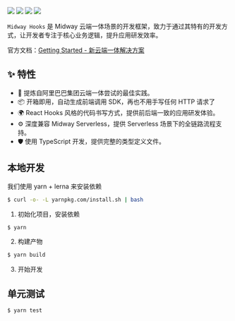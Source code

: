 ![](https://img.shields.io/npm/v/@midwayjs/hooks/latest?style=for-the-badge) ![](https://img.shields.io/github/workflow/status/midwayjs/hooks/Node.js%20CI/master?style=for-the-badge) ![](https://img.shields.io/codecov/c/github/midwayjs/hooks?style=for-the-badge) ![](https://img.shields.io/npm/l/@midwayjs/hooks?style=for-the-badge)

`Midway Hooks` 是 Midway 云端一体场景的开发框架，致力于通过其特有的开发方式，让开发者专注于核心业务逻辑，提升应用研发效率。

官方文档：[Getting Started - 新云端一体解决方案](https://www.yuque.com/midwayjs/faas/quickstart_integration)

## ✨ 特性

- 🌈 提炼自阿里巴巴集团云端一体尝试的最佳实践。
- 📦 开箱即用，自动生成前端调用 SDK，再也不用手写任何 HTTP 请求了
- 🌍 React Hooks 风格的代码书写方式，提供前后端一致的应用研发体验。
- ⚙️ 深度兼容 Midway Serverless，提供 Serverless 场景下的全链路流程支持。
- 🛡 使用 TypeScript 开发，提供完整的类型定义文件。

## 本地开发

我们使用 yarn + lerna 来安装依赖

```bash
$ curl -o- -L yarnpkg.com/install.sh | bash
```

1. 初始化项目，安装依赖

```bash
$ yarn
```

2. 构建产物

```bash
$ yarn build
```

3. 开始开发

## 单元测试

```bash
$ yarn test
```
